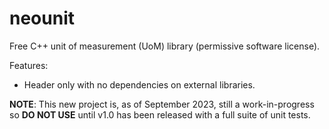 # neounit
Free C++ unit of measurement (UoM) library (permissive software license).

Features:

* Header only with no dependencies on external libraries.

**NOTE**: This new project is, as of September 2023, still a work-in-progress so **DO NOT USE** until v1.0 has been released with a full suite of unit tests.
